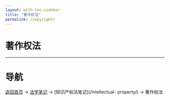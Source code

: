 ```yaml
---
layout: with-toc-sidebar
title: "著作权法"
permalink: /copyright/
---
```

# 著作权法

---

# 导航
[返回首页](/) → [法学笔记](/legal-notes/) → [知识产权法笔记](/intellectual- property/) → 著作权法
